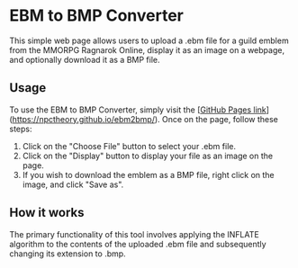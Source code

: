 # EBM to BMP Converter

This simple web page allows users to upload a .ebm file for a guild emblem from the MMORPG Ragnarok Online, display it as an image on a webpage, and optionally download it as a BMP file.

## Usage

To use the EBM to BMP Converter, simply visit the [[GitHub Pages link](https://npctheory.github.io/ebm2bmp/)](https://npctheory.github.io/ebm2bmp/). Once on the page, follow these steps:

1. Click on the "Choose File" button to select your .ebm file.
2. Click on the "Display" button to display your file as an image on the page.
3. If you wish to download the emblem as a BMP file, right click on the image, and click "Save as".

## How it works

The primary functionality of this tool involves applying the INFLATE algorithm to the contents of the uploaded .ebm file and subsequently changing its extension to .bmp.
